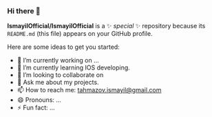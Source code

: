 ### Hi there 👋


**IsmayilOfficial/IsmayilOfficial** is a ✨ _special_ ✨ repository because its `README.md` (this file) appears on your GitHub profile.

Here are some ideas to get you started:

- 🔭 I’m currently working on ...
- 🌱 I’m currently learning IOS developing.
- 👯 I’m looking to collaborate on 
- 💬 Ask me about my projects.
- 📫 How to reach me: tahmazov.ismayil@gmail.com
- 😄 Pronouns: ...
- ⚡ Fun fact: ...

